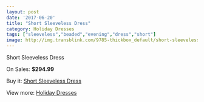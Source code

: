 ```yaml
---
layout: post
date: '2017-06-20'
title: "Short Sleeveless Dress"
category: Holiday Dresses
tags: ["sleeveless","beaded","evening","dress","short"]
image: http://img.transblink.com/9785-thickbox_default/short-sleeveless-dress.jpg
---
```

Short Sleeveless Dress

On Sales: **$294.99**
<a href="https://www.transblink.com/en/holiday-dresses/3176-short-sleeveless-dress.html"><amp-img layout="responsive" width="600" height="600" src="//img.transblink.com/9785-thickbox_default/short-sleeveless-dress.jpg" alt="Short Sleeveless Dress 0" /></a>
<a href="https://www.transblink.com/en/holiday-dresses/3176-short-sleeveless-dress.html"><amp-img layout="responsive" width="600" height="600" src="//img.transblink.com/9788-thickbox_default/short-sleeveless-dress.jpg" alt="Short Sleeveless Dress 1" /></a>
<a href="https://www.transblink.com/en/holiday-dresses/3176-short-sleeveless-dress.html"><amp-img layout="responsive" width="600" height="600" src="//img.transblink.com/9787-thickbox_default/short-sleeveless-dress.jpg" alt="Short Sleeveless Dress 2" /></a>
<a href="https://www.transblink.com/en/holiday-dresses/3176-short-sleeveless-dress.html"><amp-img layout="responsive" width="600" height="600" src="//img.transblink.com/9786-thickbox_default/short-sleeveless-dress.jpg" alt="Short Sleeveless Dress 3" /></a>

Buy it: [Short Sleeveless Dress](https://www.transblink.com/en/holiday-dresses/3176-short-sleeveless-dress.html "Short Sleeveless Dress")

View more: [Holiday Dresses](https://www.transblink.com/en/8-holiday-dresses "Holiday Dresses")